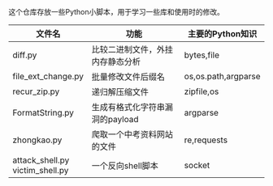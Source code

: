 这个仓库存放一些Python小脚本，用于学习一些库和使用时的修改。

| 文件名                               | 功能                             | 主要的Python知识    |
| ------------------------------------ | -------------------------------- | ------------------- |
| diff.py                              | 比较二进制文件，外挂内存静态分析 | bytes,file          |
| file_ext_change.py                   | 批量修改文件后缀名               | os,os.path,argparse |
| recur_zip.py                         | 递归解压缩文件                   | zipfile,os          |
| FormatString.py                      | 生成有格式化字符串漏洞的payload  | argparse            |
| zhongkao.py                          | 爬取一个中考资料网站的文件       | re,requests         |
| attack_shell.py<br />victim_shell.py | 一个反向shell脚本                | socket              |

